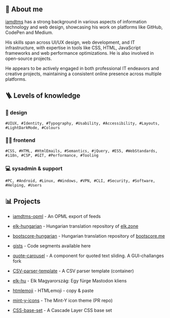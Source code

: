 ## 👤 About me 

[iamdtms](https://iamdtms.hu) has a strong background in various aspects of information technology and web design, showcasing his work on platforms like GitHub, CodePen and Medium. 

His skills span across UI/UX design, web development, and IT infrastructure, with expertise in tools like CSS, HTML, JavaScript frameworks and web performance optimizations. He is also involved in open-source projects.

He appears to be actively engaged in both professional IT endeavors and creative projects, maintaining a consistent online presence across multiple platforms.

## 🪜 Levels of knowledge

### 🎨 design
```
#UIUX, #Identity, #Typography, #Usability, #Accessibility, #Layouts, #LightDarkMode, #Colours
```

### 🧑‍💻 frontend
```
#CSS, #HTML, #HtmlEmails, #Semantics, #jQuery, #ES5, #WebStandards, #i18n, #CSP, #GIT, #Performance, #Tooling
```

### 💻 sysadmin & support
```
#PC, #Android, #Linux, #Windows, #VPN, #CLI, #Security, #Software, #Helping, #Users
```

## 📊 Projects

- [iamdtms-opml](https://github.com/iamdtms/iamdtms-opml) - An OPML export of feeds

- [elk-hungarian](https://github.com/iamdtms/elk-hungarian) - Hungarian translation repository of [elk.zone](https://elk.zone)

- [bootscore-hungarian](https://github.com/iamdtms/bootscore-hungarian) - Hungarian translation repository of [bootscore.me](https://bootscore.me)

- [gists](https://gist.github.com/iamdtms) - Code segments available here

- [quote-carousel](https://github.com/iamdtms/quote-carousel) - A component for quoted text sliding. A GUI-challanges fork

- [CSV-parser-template](https://github.com/iamdtms/CSV-parser-template) - A CSV parser template (container)

- [elk-hu](https://github.com/iamdtms/elk-hu) - Elk Magyarország: Egy fürge Mastodon kliens

- [htmlemoji](https://github.com/iamdtms/htmlemoji) - HTMLemoji - copy &amp; paste

- [mint-y-icons](https://github.com/iamdtms/mint-y-icons) - The Mint-Y icon theme (PR repo)

- [CSS-base-set](https://github.com/iamdtms/CSS-base-set) - A Cascade Layer CSS base set
